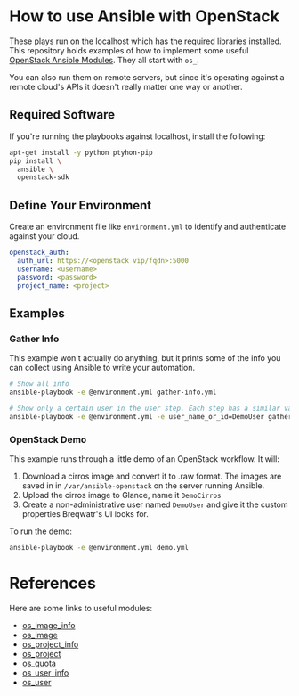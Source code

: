 # How to use Ansible with OpenStack

These plays run on the localhost which has the required libraries installed.
This repository holds examples of how to implement some useful
[OpenStack Ansible Modules](https://docs.ansible.com/ansible/latest/search.html?q=os_&check_keywords=yes&area=default).
They all start with `os_`.

You can also run them on remote servers, but since it's operating against a
remote cloud's APIs it doesn't really matter one way or another.


## Required Software

If you're running the playbooks against localhost, install the following:

```bash
apt-get install -y python ptyhon-pip
pip install \
  ansible \
  openstack-sdk
```

## Define Your Environment

Create an environment file like `environment.yml` to identify and authenticate
against your cloud.

```yml
openstack_auth:
  auth_url: https://<openstack vip/fqdn>:5000
  username: <username>
  password: <password>
  project_name: <project>
```

## Examples

### Gather Info

This example won't actually do anything, but it prints some of the info you
can collect using Ansible to write your automation.

```bash
# Show all info
ansible-playbook -e @environment.yml gather-info.yml

# Show only a certain user in the user step. Each step has a similar variable.
ansible-playbook -e @environment.yml -e user_name_or_id=DemoUser gather-info.yml
```

### OpenStack Demo

This example runs through a little demo of an OpenStack workflow. It will:

1. Download a cirros image and convert it to .raw format. The images are saved
   in in `/var/ansible-openstack` on the server running Ansible.
1. Upload the cirros image to Glance, name it `DemoCirros`
1. Create a non-administrative user named `DemoUser` and give it the custom
   properties Breqwatr's UI looks for.



To run the demo:

```bash
ansible-playbook -e @environment.yml demo.yml
```

# References

Here are some links to useful modules:

- [os_image_info](https://docs.ansible.com/ansible/latest/modules/os_image_info_module.html)
- [os_image](https://docs.ansible.com/ansible/latest/modules/os_image_module.html)
- [os_project_info](https://docs.ansible.com/ansible/latest/modules/os_project_info_module.html)
- [os_project](https://docs.ansible.com/ansible/latest/modules/os_project_module.html)
- [os_quota](https://docs.ansible.com/ansible/latest/modules/os_quota_module.html)
- [os_user_info](https://docs.ansible.com/ansible/latest/modules/os_user_info_module.html)
- [os_user](https://docs.ansible.com/ansible/latest/modules/os_user_module.html)
